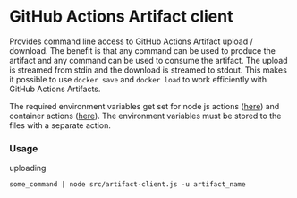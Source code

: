 # GitHub Actions Artifact client

Provides command line access to GitHub Actions Artifact upload / download.
The benefit is that any command can be used to produce the artifact and any command can be used to consume the artifact.
The upload is streamed from stdin and the download is streamed to stdout.
This makes it possible to use `docker save` and `docker load` to work efficiently with GitHub Actions Artifacts.

The required environment variables get set for node js actions ([here](https://github.com/actions/runner/blob/408d6c579c36f0eb318acfdafdcbafc872696501/src/Runner.Worker/Handlers/NodeScriptActionHandler.cs#L51-L52)) and container actions ([here](https://github.com/actions/runner/blob/408d6c579c36f0eb318acfdafdcbafc872696501/src/Runner.Worker/Handlers/ContainerActionHandler.cs#L206-L207)). The environment variables must be stored to the files with a separate action.

### Usage

uploading
```
some_command | node src/artifact-client.js -u artifact_name
```


